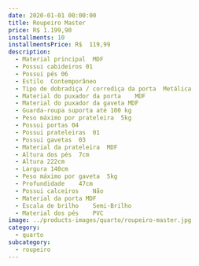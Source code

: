 ```yaml
---
date: 2020-01-01 00:00:00
title: Roupeiro Master
price: R$ 1.199,90
installments: 10
installmentsPrice: R$  119,99
description:
  - Material principal	MDF
  - Possui cabideiros 01
  - Possui pés 06
  - Estilo	Contemporâneo
  - Tipo de dobradiça / corrediça da porta	Metálica
  - Material do puxador da porta	MDF
  - Material do puxador da gaveta MDF
  - Guarda-roupa suporta até 100 kg
  - Peso máximo por prateleira	5kg
  - Possui portas 04
  - Possui prateleiras	01
  - Possui gavetas	03
  - Material da prateleira	MDF
  - Altura dos pés	7cm
  - Altura 222cm
  - Largura	140cm
  - Peso máximo por gaveta	5kg
  - Profundidade	47cm
  - Possui calceiros	Não
  - Material da porta MDF
  - Escala de brilho	Semi-Brilho
  - Material dos pés	PVC
image: ../products-images/quarto/roupeiro-master.jpg
category:
  - quarto
subcategory:
  - roupeiro
---
```

